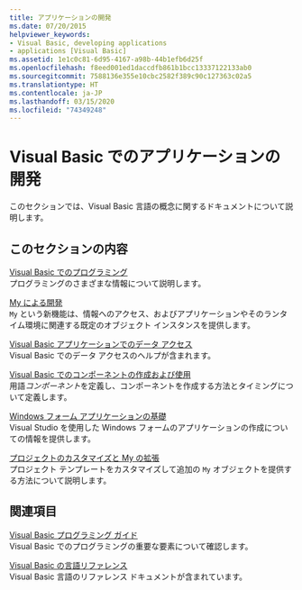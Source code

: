 ```yaml
---
title: アプリケーションの開発
ms.date: 07/20/2015
helpviewer_keywords:
- Visual Basic, developing applications
- applications [Visual Basic]
ms.assetid: 1e1c0c81-6d95-4167-a98b-44b1efb6d25f
ms.openlocfilehash: f8eed001ed1daccdfb861b1bcc13337122133ab0
ms.sourcegitcommit: 7588136e355e10cbc2582f389c90c127363c02a5
ms.translationtype: HT
ms.contentlocale: ja-JP
ms.lasthandoff: 03/15/2020
ms.locfileid: "74349248"
---
```

# <a name="developing-applications-with-visual-basic"></a>Visual Basic でのアプリケーションの開発

このセクションでは、Visual Basic 言語の概念に関するドキュメントについて説明します。  
  
## <a name="in-this-section"></a>このセクションの内容  

 [Visual Basic でのプログラミング](../../visual-basic/developing-apps/programming/index.md)  
 プログラミングのさまざまな情報について説明します。  
  
 [My による開発](../../visual-basic/developing-apps/development-with-my/index.md)  
 `My` という新機能は、情報へのアクセス、およびアプリケーションやそのランタイム環境に関連する既定のオブジェクト インスタンスを提供します。  
  
 [Visual Basic アプリケーションでのデータ アクセス](../../visual-basic/developing-apps/accessing-data.md)  
 Visual Basic でのデータ アクセスのヘルプが含まれます。  
  
 [Visual Basic でのコンポーネントの作成および使用](../../visual-basic/developing-apps/creating-and-using-components.md)  
 用語*コンポーネント*を定義し、コンポーネントを作成する方法とタイミングについて定義します。  
  
 [Windows フォーム アプリケーションの基礎](../../visual-basic/developing-apps/windows-forms/index.md)  
 Visual Studio を使用した Windows フォームのアプリケーションの作成についての情報を提供します。  
  
 [プロジェクトのカスタマイズと My の拡張](../../visual-basic/developing-apps/customizing-extending-my/index.md)  
 プロジェクト テンプレートをカスタマイズして追加の `My` オブジェクトを提供する方法について説明します。  
  
## <a name="related-sections"></a>関連項目  

 [Visual Basic プログラミング ガイド](../../visual-basic/programming-guide/index.md)  
 Visual Basic でのプログラミングの重要な要素について確認します。  
  
 [Visual Basic の言語リファレンス](../../visual-basic/language-reference/index.md)  
 Visual Basic 言語のリファレンス ドキュメントが含まれています。
